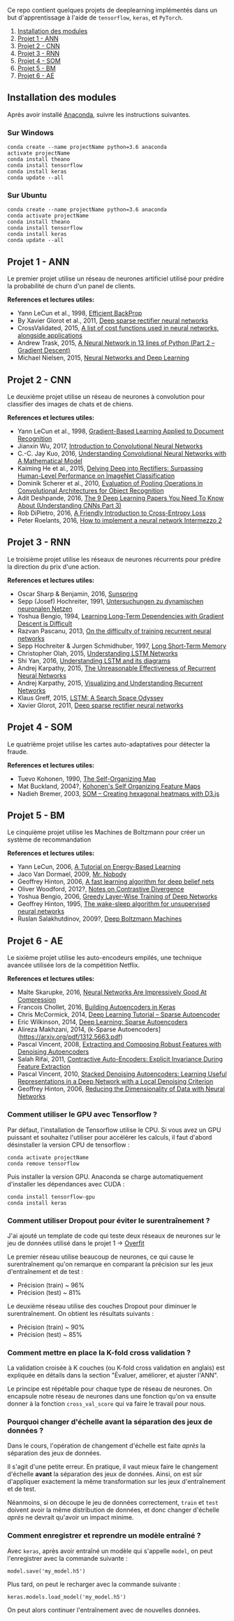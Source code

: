 Ce repo contient quelques projets de deeplearning implémentés dans un but d'apprentissage à l'aide de `tensorflow`, `keras`, et `PyTorch`.

1. [Installation des modules](#installation-des-modules)
2. [Projet 1 - ANN](#projet-1-ann)
3. [Projet 2 - CNN](#projet-2-cnn)
4. [Projet 3 - RNN](#projet-3-rnn)
5. [Projet 4 - SOM](#projet-4-som)
6. [Projet 5 - BM](#projet-5-bm)
7. [Projet 6 - AE](#projet-6-ae)
## Installation des modules

Après avoir installé [Anaconda](https://anaconda.org/), suivre les instructions suivantes.

### Sur Windows

```
conda create --name projectName python=3.6 anaconda
activate projectName
conda install theano
conda install tensorflow
conda install keras
conda update --all
```

### Sur Ubuntu

```
conda create --name projectName python=3.6 anaconda
conda activate projectName
conda install theano
conda install tensorflow
conda install keras
conda update --all
```

## Projet 1 - ANN

Le premier projet utilise un réseau de neurones artificiel utilisé pour prédire la probabilité de churn d'un panel de clients.

**References et lectures utiles:**

* Yann LeCun et al., 1998, [Efficient BackProp](http://yann.lecun.com/exdb/publis/pdf/lecun-98b.pdf)
* By Xavier Glorot et al., 2011, [Deep sparse rectifier neural networks](http://jmlr.org/proceedings/papers/v15/glorot11a/glorot11a.pdf)
* CrossValidated, 2015, [A list of cost functions used in neural networks, alongside applications](http://stats.stackexchange.com/questions/154879/a-list-of-cost-functions-used-in-neural-networks-alongside-applications)
* Andrew Trask, 2015, [A Neural Network in 13 lines of Python (Part 2 – Gradient Descent)](https://iamtrask.github.io/2015/07/27/python-network-part2/)
* Michael Nielsen, 2015, [Neural Networks and Deep Learning](http://neuralnetworksanddeeplearning.com/chap2.html)

## Projet 2 - CNN

Le deuxième projet utilise un réseau de neurones à convolution pour classifier des images de chats et de chiens.

**References et lectures utiles:**

* Yann LeCun et al., 1998, [Gradient-Based Learning Applied to Document Recognition](http://yann.lecun.com/exdb/publis/pdf/lecun-01a.pdf)
* Jianxin Wu, 2017, [Introduction to Convolutional Neural Networks](http://cs.nju.edu.cn/wujx/paper/CNN.pdf)
* C.-C. Jay Kuo, 2016, [Understanding Convolutional Neural Networks with A Mathematical Model](https://arxiv.org/pdf/1609.04112.pdf)
* Kaiming He et al., 2015, [Delving Deep into Rectifiers: Surpassing Human-Level Performance on ImageNet Classification](https://arxiv.org/pdf/1502.01852.pdf)
* Dominik Scherer et al., 2010, [Evaluation of Pooling Operations in Convolutional Architectures for Object Recognition](http://ais.uni-bonn.de/papers/icann2010_maxpool.pdf)
* Adit Deshpande, 2016, [The 9 Deep Learning Papers You Need To Know About (Understanding CNNs Part 3)](https://adeshpande3.github.io/adeshpande3.github.io/The-9-Deep-Learning-Papers-You-Need-To-Know-About.html)
* Rob DiPietro, 2016, [A Friendly Introduction to Cross-Entropy Loss](https://rdipietro.github.io/friendly-intro-to-cross-entropy-loss/)
* Peter Roelants, 2016, [How to implement a neural network Intermezzo 2](http://peterroelants.github.io/posts/neural_network_implementation_intermezzo02/)

## Projet 3 - RNN

Le troisième projet utilise les réseaux de neurones récurrents pour prédire la direction du prix d'une action.

**References et lectures utiles:**

* Oscar Sharp & Benjamin, 2016, [Sunspring](https://arstechnica.com/the-multiverse/2016/06/an-ai-wrote-this-movie-and-its-strangely-moving/)
* Sepp (Josef) Hochreiter, 1991, [Untersuchungen zu dynamischen neuronalen Netzen](http://people.idsia.ch/~juergen/SeppHochreiter1991ThesisAdvisorSchmidhuber.pdf)
* Yoshua Bengio, 1994, [Learning Long-Term Dependencies with Gradient Descent is Difficult](http://www-dsi.ing.unifi.it/~paolo/ps/tnn-94-gradient.pdf)
* Razvan Pascanu, 2013, [On the difficulty of training recurrent neural networks](http://www.jmlr.org/proceedings/papers/v28/pascanu13.pdf)
* Sepp Hochreiter & Jurgen Schmidhuber, 1997, [Long Short-Term Memory](http://www.bioinf.jku.at/publications/older/2604.pdf)
* Christopher Olah, 2015, [Understanding LSTM Networks](http://colah.github.io/posts/2015-08-Understanding-LSTMs/)
* Shi Yan, 2016, [Understanding LSTM and its diagrams](https://medium.com/@shiyan/understanding-lstm-and-its-diagrams-37e2f46f1714)
* Andrej Karpathy, 2015, [The Unreasonable Effectiveness of Recurrent Neural Networks](http://karpathy.github.io/2015/05/21/rnn-effectiveness/)
* Andrej Karpathy, 2015, [Visualizing and Understanding Recurrent Networks](https://arxiv.org/pdf/1506.02078.pdf)
* Klaus Greff, 2015, [LSTM: A Search Space Odyssey](https://arxiv.org/pdf/1503.04069.pdf)
* Xavier Glorot, 2011, [Deep sparse rectifier neural networks](http://jmlr.org/proceedings/papers/v15/glorot11a/glorot11a.pdf)

## Projet 4 - SOM

Le quatrième projet utilise les cartes auto-adaptatives pour détecter la fraude.

**References et lectures utiles:**

* Tuevo Kohonen, 1990, [The Self-Organizing Map](http://sci2s.ugr.es/keel/pdf/algorithm/articulo/1990-Kohonen-PIEEE.pdf)
* Mat Buckland, 2004?, [Kohonen's Self Organizing Feature Maps](http://www.ai-junkie.com/ann/som/som1.html)
* Nadieh Bremer, 2003, [SOM – Creating hexagonal heatmaps with D3.js](https://www.visualcinnamon.com/2013/07/self-organizing-maps-creating-hexagonal.html)

## Projet 5 - BM

Le cinquième projet utilise les Machines de Boltzmann pour créer un système de recommandation

**References et lectures utiles:**

* Yann LeCun, 2006, [A Tutorial on Energy-Based Learning](http://yann.lecun.com/exdb/publis/pdf/lecun-06.pdf)
* Jaco Van Dormael, 2009, [Mr. Nobody](http://www.imdb.com/title/tt0485947/)
* Geoffrey Hinton, 2006, [A fast learning algorithm for deep belief nets](https://www.cs.toronto.edu/~hinton/absps/fastnc.pdf)
* Oliver Woodford, 2012?, [Notes on Contrastive Divergence](http://www.robots.ox.ac.uk/~ojw/files/NotesOnCD.pdf)
* Yoshua Bengio, 2006, [Greedy Layer-Wise Training of Deep Networks](http://www.iro.umontreal.ca/~lisa/pointeurs/BengioNips2006All.pdf)
* Geoffrey Hinton, 1995, [The wake-sleep algorithm for unsupervised neural networks](http://www.gatsby.ucl.ac.uk/~dayan/papers/hdfn95.pdf)
* Ruslan Salakhutdinov, 2009?, [Deep Boltzmann Machines](http://www.utstat.toronto.edu/~rsalakhu/papers/dbm.pdf)

## Projet 6 - AE

Le sixième projet utilise les auto-encodeurs empilés, une technique avancée utilisée lors de la compétition Netflix.

**References et lectures utiles:**

* Malte Skarupke, 2016, [Neural Networks Are Impressively Good At Compression](https://probablydance.com/2016/04/30/neural-networks-are-impressively-good-at-compression/)
* Francois Chollet, 2016, [Building Autoencoders in Keras](https://blog.keras.io/building-autoencoders-in-keras.html)
* Chris McCormick, 2014, [Deep Learning Tutorial – Sparse Autoencoder](http://mccormickml.com/2014/05/30/deep-learning-tutorial-sparse-autoencoder/)
* Eric Wilkinson, 2014, [Deep Learning: Sparse Autoencoders](http://www.ericlwilkinson.com/blog/2014/11/19/deep-learning-sparse-autoencoders)
* Alireza Makhzani, 2014, (k-Sparse Autoencoders](https://arxiv.org/pdf/1312.5663.pdf)
* Pascal Vincent, 2008, [Extracting and Composing Robust Features with Denoising Autoencoders](http://www.cs.toronto.edu/~larocheh/publications/icml-2008-denoising-autoencoders.pdf)
* Salah Rifai, 2011, [Contractive Auto-Encoders: Explicit Invariance During Feature Extraction](http://machinelearning.wustl.edu/mlpapers/paper_files/ICML2011Rifai_455.pdf)
* Pascal Vincent, 2010, [Stacked Denoising Autoencoders: Learning Useful Representations in a Deep Network with a Local Denoising Criterion](http://www.jmlr.org/papers/volume11/vincent10a/vincent10a.pdf)
* Geoffrey Hinton, 2006, [Reducing the Dimensionality of Data with Neural Networks](https://www.cs.toronto.edu/~hinton/science.pdf)

### Comment utiliser le GPU avec Tensorflow ?

Par défaut, l'installation de Tensorflow utilise le CPU. Si vous avez un GPU puissant et souhaitez l'utiliser pour accélérer les calculs, il faut d'abord désinstaller la version CPU de tensorflow :

```
conda activate projectName
conda remove tensorflow
```

Puis installer la version GPU. Anaconda se charge automatiquement d'installer les dépendances avec CUDA :

```
conda install tensorflow-gpu
conda install keras
```

### Comment utiliser Dropout pour éviter le surentraînement ?

J'ai ajouté un template de code qui teste deux réseaux de neurones sur le jeu de données utilisé dans le projet 1 ->
[Overfit](https://github.com/madysemega/Deeprojects/blob/master/Project%201%20-%20Artificial_Neural_Networks/Overfit.ipynb)

Le premier réseau utilise beaucoup de neurones, ce qui cause le surentraînement qu'on remarque en comparant la précision sur les jeux d'entraînement et de test :

* Précision (train) ~ 96%
* Précision (test) ~ 81%

Le deuxième réseau utilise des couches Dropout pour diminuer le surentraînement. On obtient les résultats suivants :

* Précision (train) ~ 90%
* Précision (test) ~ 85%

### Comment mettre en place la K-fold cross validation ?

La validation croisée à K couches (ou K-fold cross validation en anglais) est expliquée en détails dans la section "Évaluer, améliorer, et ajuster l'ANN".

Le principe est répétable pour chaque type de réseau de neurones. On encapsule notre réseau de neurones dans une fonction qu'on va ensuite donner à la fonction `cross_val_score` qui va faire le travail pour nous.

### Pourquoi changer d'échelle avant la séparation des jeux de données ?

Dans le cours, l'opération de changement d'échelle est faite *après* la séparation des jeux de données.

Il s'agit d'une petite erreur. En pratique, il vaut mieux faire le changement d'échelle **avant** la séparation des jeux de données. Ainsi, on est sûr d'appliquer exactement la même transformation sur les jeux d'entraînement et de test.

Néanmoins, si on découpe le jeu de données correctement, `train` et `test` doivent avoir la même distribution de données, et donc changer d'échelle *après* ne devrait qu'avoir un impact minime.

### Comment enregistrer et reprendre un modèle entraîné ?

Avec `keras`, après avoir entraîné un modèle qui s'appelle `model`, on peut l'enregistrer avec la commande suivante :

```
model.save('my_model.h5')
```

Plus tard, on peut le recharger avec la commande suivante :

```
keras.models.load_model('my_model.h5')
```

On peut alors continuer l'entraînement avec de nouvelles données.

